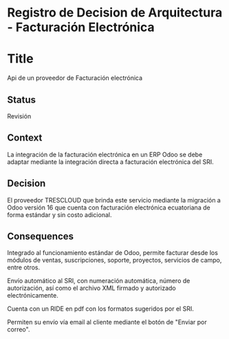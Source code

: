 # Registro de Decision de Arquitectura - Facturación Electrónica

# Title
Api de un proveedor de Facturación electrónica

## Status

Revisión

## Context

La integración de la facturación electrónica en un ERP Odoo se debe adaptar mediante la integración directa a facturación electrónica del SRI.

## Decision

El proveedor TRESCLOUD que brinda este servicio mediante la migración a Odoo versión 16 que cuenta con facturación electrónica ecuatoriana de forma estándar y sin costo adicional.

## Consequences


Integrado al funcionamiento estándar de Odoo, permite facturar desde los módulos de ventas, suscripciones, soporte, proyectos, servicios de campo, entre otros.

Envío automático al SRI, con numeración automática, número de autorización, así como el archivo XML firmado y autorizado electrónicamente.

Cuenta con un RIDE en pdf con los formatos sugeridos por el SRI.

Permiten su envío vía email al cliente mediante el botón de "Enviar por correo".
